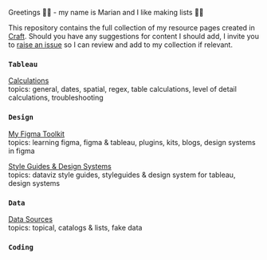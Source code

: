 Greetings 👋🏼 - my name is Marian and I like making lists 📑🤓

This repository contains the full collection of my resource pages created in [Craft](https://www.craft.do/). Should you have any suggestions for content I should add, I invite you to [raise an issue](https://github.com/meerens/dataviz-design-resources/issues/new) so I can review and add to my collection if relevant.

### `Tableau`

[Calculations](https://www.craft.do/s/jKXJLUwCmkImd2)
<br> topics: general, dates, spatial, regex, table calculations, level of detail calculations, troubleshooting

### `Design`

[My Figma Toolkit](https://www.craft.do/s/hFAdcKkSmy4cI2)
<br> topics: learning figma, figma & tableau, plugins, kits, blogs, design systems in figma

[Style Guides & Design Systems](https://www.craft.do/s/W5HqQGfJMIecko)
<br> topics: dataviz style guides, styleguides & design system for tableau, design systems

### `Data`

[Data Sources](https://www.craft.do/s/VEG2AoReVFdC4E)
<br> topics: topical, catalogs & lists, fake data

### `Coding`
